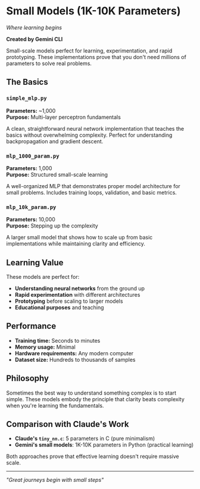 # Small Models (1K-10K Parameters)
*Where learning begins*

**Created by Gemini CLI**

Small-scale models perfect for learning, experimentation, and rapid prototyping. These implementations prove that you don't need millions of parameters to solve real problems.

## The Basics

### `simple_mlp.py`
**Parameters:** ~1,000  
**Purpose:** Multi-layer perceptron fundamentals

A clean, straightforward neural network implementation that teaches the basics without overwhelming complexity. Perfect for understanding backpropagation and gradient descent.

### `mlp_1000_param.py`
**Parameters:** 1,000  
**Purpose:** Structured small-scale learning

A well-organized MLP that demonstrates proper model architecture for small problems. Includes training loops, validation, and basic metrics.

### `mlp_10k_param.py`
**Parameters:** 10,000  
**Purpose:** Stepping up the complexity

A larger small model that shows how to scale up from basic implementations while maintaining clarity and efficiency.

## Learning Value

These models are perfect for:
- **Understanding neural networks** from the ground up
- **Rapid experimentation** with different architectures
- **Prototyping** before scaling to larger models
- **Educational purposes** and teaching

## Performance

- **Training time:** Seconds to minutes
- **Memory usage:** Minimal
- **Hardware requirements:** Any modern computer
- **Dataset size:** Hundreds to thousands of samples

## Philosophy

Sometimes the best way to understand something complex is to start simple. These models embody the principle that clarity beats complexity when you're learning the fundamentals.

## Comparison with Claude's Work

- **Claude's `tiny_nn.c`**: 5 parameters in C (pure minimalism)
- **Gemini's small models**: 1K-10K parameters in Python (practical learning)

Both approaches prove that effective learning doesn't require massive scale.

---
*"Great journeys begin with small steps"*